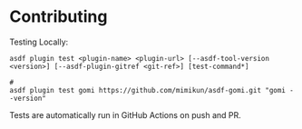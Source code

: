 # Contributing

Testing Locally:

```shell
asdf plugin test <plugin-name> <plugin-url> [--asdf-tool-version <version>] [--asdf-plugin-gitref <git-ref>] [test-command*]

#
asdf plugin test gomi https://github.com/mimikun/asdf-gomi.git "gomi --version"
```

Tests are automatically run in GitHub Actions on push and PR.
